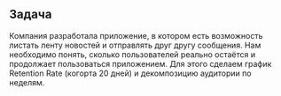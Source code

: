 ## Задача 
Компания разработала приложение, в котором есть возможность листать ленту новостей и отправлять друг другу сообщения.
Нам необходимо понять, сколько пользователей реально остаётся и продолжает пользоваться приложением. 
Для этого сделаем график Retention Rate (когорта 20 дней) и декомпозицию аудитории по неделям.



